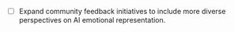 - [ ] Expand community feedback initiatives to include more diverse perspectives on AI emotional representation.